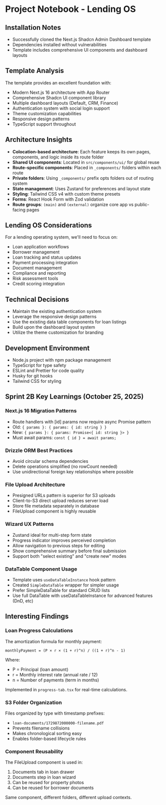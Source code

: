 # Project Notebook - Lending OS

## Installation Notes
- Successfully cloned the Next.js Shadcn Admin Dashboard template
- Dependencies installed without vulnerabilities
- Template includes comprehensive UI components and dashboard layouts

## Template Analysis
The template provides an excellent foundation with:
- Modern Next.js 16 architecture with App Router
- Comprehensive Shadcn UI component library
- Multiple dashboard layouts (Default, CRM, Finance)
- Authentication system with social login support
- Theme customization capabilities
- Responsive design patterns
- TypeScript support throughout

## Architecture Insights
- **Colocation-based architecture**: Each feature keeps its own pages, components, and logic inside its route folder
- **Shared UI components**: Located in `src/components/ui/` for global reuse
- **Route-specific components**: Placed in `_components/` folders within each route
- **Private folders**: Using `_components/` prefix opts folders out of routing system
- **State management**: Uses Zustand for preferences and layout state
- **Styling**: Tailwind CSS v4 with custom theme presets
- **Forms**: React Hook Form with Zod validation
- **Route groups**: `(main)` and `(external)` organize core app vs public-facing pages

## Lending OS Considerations
For a lending operating system, we'll need to focus on:
- Loan application workflows
- Borrower management
- Loan tracking and status updates
- Payment processing integration
- Document management
- Compliance and reporting
- Risk assessment tools
- Credit scoring integration

## Technical Decisions
- Maintain the existing authentication system
- Leverage the responsive design patterns
- Use the existing data table components for loan listings
- Build upon the dashboard layout system
- Utilize the theme customization for branding

## Development Environment
- Node.js project with npm package management
- TypeScript for type safety
- ESLint and Prettier for code quality
- Husky for git hooks
- Tailwind CSS for styling

## Sprint 2B Key Learnings (October 25, 2025)

### Next.js 16 Migration Patterns
- Route handlers with [id] params now require async Promise pattern
- Old: `{ params }: { params: { id: string } }`
- New: `{ params }: { params: Promise<{ id: string }> }`
- Must await params: `const { id } = await params;`

### Drizzle ORM Best Practices
- Avoid circular schema dependencies
- Delete operations simplified (no rowCount needed)
- Use unidirectional foreign key relationships where possible

### File Upload Architecture
- Presigned URLs pattern is superior for S3 uploads
- Client-to-S3 direct upload reduces server load
- Store file metadata separately in database
- FileUpload component is highly reusable

### Wizard UX Patterns
- Zustand ideal for multi-step form state
- Progress indicator improves perceived completion
- Allow navigation to previous steps for editing
- Show comprehensive summary before final submission
- Support both "select existing" and "create new" modes

### DataTable Component Usage
- Template uses `useDataTableInstance` hook pattern
- Created `SimpleDataTable` wrapper for simpler usage
- Prefer SimpleDataTable for standard CRUD lists
- Use full DataTable with useDataTableInstance for advanced features (DnD, etc)

## Interesting Findings

### Loan Progress Calculations
The amortization formula for monthly payment:
```
monthlyPayment = (P × r × (1 + r)^n) / ((1 + r)^n - 1)
```
Where:
- P = Principal (loan amount)
- r = Monthly interest rate (annual rate / 12)
- n = Number of payments (term in months)

Implemented in `progress-tab.tsx` for real-time calculations.

### S3 Folder Organization
Files organized by type with timestamp prefixes:
- `loan-documents/1729872000000-filename.pdf`
- Prevents filename collisions
- Makes chronological sorting easy
- Enables folder-based lifecycle rules

### Component Reusability
The FileUpload component is used in:
1. Documents tab in loan drawer
2. Documents step in loan wizard
3. Can be reused for property photos
4. Can be reused for borrower documents

Same component, different folders, different upload contexts.
